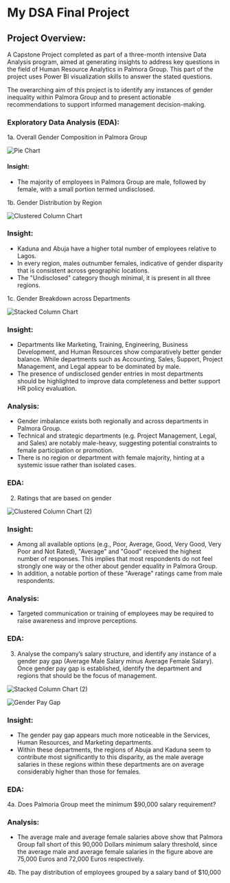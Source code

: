 # My DSA Final Project

## Project Overview:
A Capstone Project completed as part of a three-month intensive Data Analysis program, aimed at generating insights to address key questions in the field of Human Resource Analytics in Palmora Group. This part of the project uses Power BI visualization skills to answer the stated questions.

The overarching aim of this project is to identify any instances of gender inequality within Palmora Group and to present actionable recommendations to support informed management decision-making.

### Exploratory Data Analysis (EDA):
1a. Overall Gender Composition in Palmora Group

![Pie Chart](https://github.com/user-attachments/assets/671dbb85-b59e-461a-b3cd-a853332c50c2)

#### Insight:
- The majority of employees in Palmora Group are male, followed by female, with a small portion termed undisclosed.

1b. Gender Distribution by Region

![Clustered Column Chart](https://github.com/user-attachments/assets/518e8ec4-aaac-4d52-a9f3-6c21bf19354e)

### Insight:
- Kaduna and Abuja have a higher total number of employees relative to Lagos.
- In every region, males outnumber females, indicative of gender disparity that is consistent across geographic locations.
- The "Undisclosed" category though minimal, it is present in all three regions.

1c. Gender Breakdown across Departments

![Stacked Column Chart](https://github.com/user-attachments/assets/3e97ba91-f0c2-4793-909e-fd8af94b40d4)

### Insight:
- Departments like Marketing, Training, Engineering, Business Development, and Human Resources show comparatively better gender balance. While departments such as Accounting, Sales, Support, Project Management, and Legal appear to be dominated by male.
- The presence of undisclosed gender entries in most departments should be highlighted to improve data completeness and better support HR policy evaluation.

### Analysis:
- Gender imbalance exists both regionally and across departments in Palmora Group.
- Technical and strategic departments (e.g. Project Management, Legal, and Sales) are notably male-heavy, suggesting potential constraints to female participation or promotion.
- There is no region or department with female majority, hinting at a systemic issue rather than isolated cases.

### EDA:
2. Ratings that are based on gender
   
![Clustered Column Chart (2)](https://github.com/user-attachments/assets/842ff177-d45c-4b06-b5da-a4393cafe32f)

### Insight:
- Among all available options (e.g., Poor, Average, Good, Very Good, Very Poor and Not Rated), "Average" and "Good" received the highest number of responses. This implies that most respondents do not feel strongly one way or the other about gender equality in Palmora Group.
- In addition, a notable portion of these "Average" ratings came from male respondents.

### Analysis:
 - Targeted communication or training of employees may be required to raise awareness and improve perceptions.

### EDA:
3. Analyse the company’s salary structure, and identify any instance of a gender pay gap (Average Male Salary minus Average Female Salary). Once gender pay gap is established, identify the department and regions that should be the focus of management.

![Stacked Column Chart (2)](https://github.com/user-attachments/assets/5a71d7ee-b4d5-469d-b82e-b3c619639d8b) 

![Gender Pay Gap](https://github.com/user-attachments/assets/3fbfd7e5-1b76-44f1-857f-e4aabdf94981)

### Insight:
- The gender pay gap appears much more noticeable in the Services, Human Resources, and Marketing departments.
- Within these departments, the regions of Abuja and Kaduna seem to contribute most significantly to this disparity, as the male average salaries in these regions within these departments are on average considerably higher than those for females.

### EDA:
4a. Does Palmoria Group meet the minimum $90,000 salary requirement?

### Analysis:
- The average male and average female salaries above show that Palmora Group fall short of this 90,000 Dollars minimum salary threshold, since the average male and average female salaries in the figure above are 75,000 Euros and 72,000 Euros respectively.
   
4b. The pay distribution of employees grouped by a salary band of $10,000







